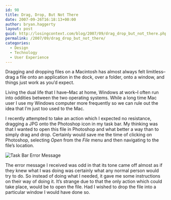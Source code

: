 ```yaml
---
id: 98
title: Drag, Drop, But Not There
date: 2007-09-26T16:18:13+00:00
author: bryan.haggerty
layout: post
guid: http://losingcontext.com/blog/2007/09/drag_drop_but_not_there.php
permalink: /2007/09/drag_drop_but_not_there/
categories:
  - Design
  - Technology
  - User Experience
---
```

Dragging and dropping files on a Macintosh has almost always felt limitless&#8211;drag a file onto an application in the dock, over a folder, onto a window, and things just work as you&#8217;d expect.

Living the dual life that I have&#8211;Mac at home, Windows at work&#8211;I often run into oddities between the two operating systems. While a long time Mac user I use my Windows computer more frequently so we can rule out the idea that I&#8217;m just too used to the Mac.

I recently attempted to take an action which I expected no resistance, dragging a JPG onto the Photoshop icon in my task bar. My thinking was that I wanted to open this file in Photoshop and what better a way than to simply drag and drop. Certainly would save me the time of clicking on Photoshop, selecting _Open_ from the _File_ menu and then navigating to the file&#8217;s location.

<img src='http://bryanhaggerty.com/blog/wp-content/uploads/2007/09/taskbar-error1.gif' alt='Task Bar Error Message' class="image-centered" />

The error message I received was odd in that its tone came off almost as if they knew what I was doing was certainly what any normal person would try to do. So instead of doing what I needed, it gave me some instructions on their way of doing it. It&#8217;s strange due to that the only action which could take place, would be to open the file. Had I wished to drop the file into a particular window I would have done so.